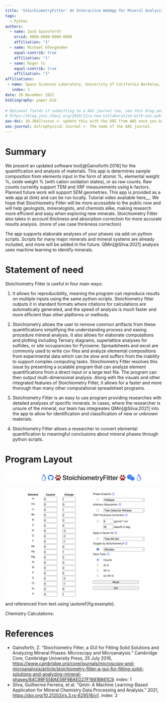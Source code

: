 ```yaml
---
title: 'StoichiometryFitter: An Interactive WebApp for Mineral Analysis'
tags:
  - Python
authors:
  - name: Zack Gainsforth
    orcid: 0000-0000-0000-0000
    affiliation: "1" 
  - name: Michael Ofengenden
    equal-contrib: true
    affiliation: "1"
  - name: Roger Yu
    equal-contrib: true
    affiliation: "1"
affiliations:
 - name: Space Sciences Laboratory, Univeristy of California Berkeley, 7 Gauss Way CA, USA
   index: 1
date: 20 November 2022
bibliography: paper.bib

# Optional fields if submitting to a AAS journal too, see this blog post:
# https://blog.joss.theoj.org/2018/12/a-new-collaboration-with-aas-publishing
aas-doi: 10.3847/xxxxx <- update this with the DOI from AAS once you know it.
aas-journal: Astrophysical Journal <- The name of the AAS journal.
---
```


# Summary
We present an updated software tool[@Gainsforth:2016] for the quantification and analysis of materials. This app is determines sample composition from elements input in the form of atomic %, elemental weight %, oxide weight % (with cation oxidation states), or as raw counts. Raw counts currently support TEM and XRF measurements using k-factors. Planned future work will support SEM geometries. This app is provided as a web app at (link) and can be run locally. Tutorial video avaliable here__. We hope that Stoichiometry Fitter will be more accessible to the public now and will help geologists, mineralogists, and chemists alike, making research more efficient and easy when exploring new minerals. Stoichiometry Fitter also takes in account thickness and absorption correction for more accurate results analysis. (more of use case thinkness correction)

The app supports elaborate analyses of your phases via add-on python scripts.  Scripts for many major minerals and mineral systems are already included, and more will be added in the future.  QMin[@Silva:2021] analysis uses machine learning to identify minerals.


# Statement of need
Stoichiometry Fitter is useful in four main ways:

1. It allows for reproducibility, meaning the program can reproduce results on multiple inputs using the same python scripts. Stoichiometry fitter outputs it in standard formats where citations for calculations are automatically generated, and the speed of analysis is much faster and more efficient than other platforms or methods. 

2. Stoichiometry allows the user to remove common artifacts from these quantifications simplifying the understanding process and easing procedure mineral analysis. It also allows for elaborate computations and plotting including Ternary diagrams, superlattice analyses for sulfides, or site occupancies for Pyroxene. Spreadsheets and excel are commonly used to write csv files and analyze elemental compositions from experimental data which can be slow and suffers from the inability to support complex computing tasks. Stoichiometry Fitter resolves this issue by presenting a scalable program that can analyze element quantifications from a direct input or a large text file. The program can then output multi-dimensional analysis. Along with the visuals and other integrated features of Stoichiometry Fitter, it allows for a faster and more thorough than many other computational spreadsheet programs.

3. Stoichiometry Fitter is an easy to use program providing researches with detailed analyses of specific minerals. In cases, where the researcher is unsure of the mineral, our team has integreates QMin[@Silva:2021] into the app to allow for identification and classification of new or unknown materials.

4. Stoichiometry Fitter allows a researcher to convert elemental quantification to meaningful conclusions about mineral phases through python scripts.

# Program Layout
![View of WebApp.\label{fig:example}](image.png)
and referenced from text using \autoref{fig:example}.

Chemistry Calculations:

# References

- Gainsforth, Z. “Stoichiometry Fitter, a GUI for Fitting Solid Solutions and Analyzing Mineral Phases: Microscopy and Microanalysis.” Cambridge Core, Cambridge University Press, 25 July 2016, https://www.cambridge.org/core/journals/microscopy-and-microanalysis/article/stoichiometry-fitter-a-gui-for-fitting-solid-solutions-and-analyzing-mineral-phases/84C98F55BAE56F9BAED27F1681B661C9. 
  index: 1
- Silva, Guilherme Ferreira, et al. “Qmin: A Machine Learning-Based Application for Mineral Chemistry Data Processing and Analysis.” 2021, https://doi.org/10.21203/rs.3.rs-629516/v1. 
  index: 2
